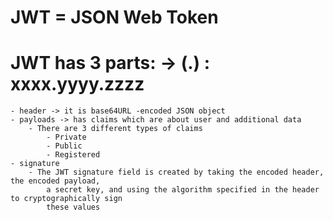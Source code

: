 # JWT = JSON Web Token

# JWT has 3 parts: -> (.) : xxxx.yyyy.zzzz
    - header -> it is base64URL -encoded JSON object
    - payloads -> has claims which are about user and additional data
        - There are 3 different types of claims
            - Private
            - Public
            - Registered
    - signature
        - The JWT signature field is created by taking the encoded header, the encoded payload,
            a secret key, and using the algorithm specified in the header to cryptographically sign
            these values


